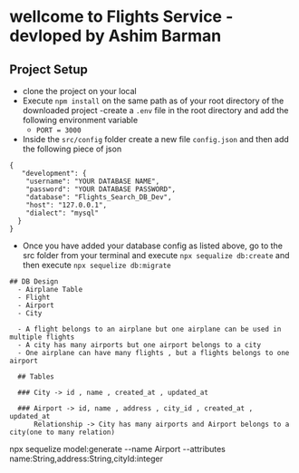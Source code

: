 # wellcome to Flights Service - devloped by Ashim Barman

## Project Setup
- clone the project on your local 
- Execute `npm install` on the same path as of your root directory of the downloaded project
-create a `.env` file in the root directory and add the following environment variable
   - `PORT = 3000`
- Inside the `src/config` folder create a new file `config.json` and then add the following piece of json 

````
{
   "development": {
    "username": "YOUR DATABASE NAME",
    "password": "YOUR DATABASE PASSWORD",
    "database": "Flights_Search_DB_Dev",
    "host": "127.0.0.1",
    "dialect": "mysql"
  }
}

````
- Once you have added your database config as listed above, go to the src folder from your terminal and execute `npx sequalize db:create`
and then execute  `npx sequelize db:migrate`

````
## DB Design 
  - Airplane Table
  - Flight 
  - Airport 
  - City

  - A flight belongs to an airplane but one airplane can be used in multiple flights
  - A city has many airports but one airport belongs to a city 
  - One airplane can have many flights , but a flights belongs to one airport 

  ## Tables 

  ### City -> id , name , created_at , updated_at

  ### Airport -> id, name , address , city_id , created_at , updated_at
      Relationship -> City has many airports and Airport belongs to a city(one to many relation)

`````
  npx sequelize model:generate --name Airport --attributes name:String,address:String,cityId:integer